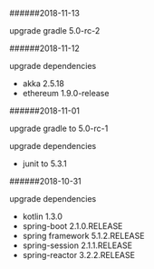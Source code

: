 ######2018-11-13

upgrade gradle 5.0-rc-2

######2018-11-12

upgrade dependencies
* akka 2.5.18
* ethereum 1.9.0-release

######2018-11-01

upgrade gradle to 5.0-rc-1

upgrade dependencies
* junit to 5.3.1


######2018-10-31

upgrade dependencies

* kotlin 1.3.0
* spring-boot 2.1.0.RELEASE
* spring framework 5.1.2.RELEASE
* spring-session 2.1.1.RELEASE
* spring-reactor 3.2.2.RELEASE